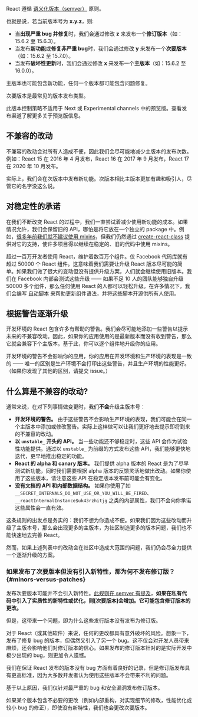 React 遵循 [语义化版本（semver）](https://semver.org/) 原则。

也就是说，若当前版本号为 **x.y.z**，则:

-   当**出现严重 bug 并修复**时，我们会通过修改 **z** 来发布一个**修订版本**（如：15.6.2 至 15.6.3）。
-   当发布**新功能**或**修复非严重 bug**时，我们会通过修改 **y** 来发布一个**次要版本**（如：15.6.2 至 15.7.0）。
-   当发布**破坏性更新**时，我们会通过修改 **x** 来发布一个**主版本**（如：15.6.2 至 16.0.0）。

主版本也可能包含新功能，任何一个版本都可能包含问题修复。

次要版本是最常见的版本发布类型。

此版本控制策略不适用于 Next 或 Experimental channels 中的预览版。查看发布渠道了解更多关于预览版信息。

## 不兼容的改动

不兼容的改动会对所有人造成不便，因此我们会尽可能地减少主版本的发布次数。例如：React 15 在 2016 年 4 月发布，React 16 在 2017 年 9 月发布，React 17 在 2020 年 10 月发布。

实际上，我们会在次版本中发布新功能。次版本相比主版本更加有趣和吸引人，尽管它的名字没这么说。

## 对稳定性的承诺

在我们不断改变 React 的过程中，我们一直尝试着减少使用新功能的成本。如果情况允许，我们会保留旧的 API，哪怕是将它放在一个独立的 package 中。例如，[很多年前我们就不建议使用 mixins](https://zh-hans.reactjs.org/blog/2016/07/13/mixins-considered-harmful.html)，但我们仍然通过 [create-react-class](/pJwVLA7FSvGUkx4CeWk1EA#i6GRkHX4nDYzazuUMWXSRi) 提供对它的支持，使许多项目得以继续在稳定的、旧的代码中使用 mixins。

超过一百万开发者使用 React，维护着数百万个组件。仅 Facebook 代码库就有超过 50000 个 React 组件。这意味着我们需要让升级 React 版本尽可能的简单。如果我们做了很大的变动但没有提供升级方案，人们就会继续使用旧版本。我们在 Facebook 内部会测试这些升级 —— 如果不足 10 人的团队能够独自升级 50000 多个组件，那么任何使用 React 的人都可以轻松升级。在许多情况下，我们会编写 [自动脚本](https://github.com/reactjs/react-codemod) 来帮助更新组件语法，并将这些脚本开源供所有人使用。

## 根据警告逐渐升级

开发环境的 React 包含许多有帮助的警告。我们会尽可能地添加一些警告以提示未来的不兼容改动。因此，如果你的应用使用的是最新版本而没有收到警告，那么它就会兼容下个主版本。基于此，你可以逐个组件地升级你的应用。

开发环境的警告不会影响你的应用，你的应用在开发环境和生产环境的表现是一致的 —— 唯一的区别是生产环境不会打印出这些警告，并且生产环境的性能更好。（如果你发现了其他的区别，请提交 issue。）

## 什么算是不兼容的改动?

通常来说，在对下列事情做变更时，我们**不会**升级主版本号：

-   **开发环境的警告。** 由于这些警告不会影响生产环境的表现，我们可能会在同一个主版本中添加或修改警告。实际上这样做可以让我们更好地去提示即将到来的不兼容的改动。
-   **以 ****`unstable_`**** 开头的 API。** 当一些功能还不够稳定时，这些 API 会作为试验性功能提供。通过以 `unstable_` 为前缀的方式发布这些 API，我们能够更快地迭代，更早地推出稳定的功能。
-   **React 的 alpha 和 canary 版本。** 我们提供 alpha 版本的 React 是为了尽早测试新功能，同时我们需要根据 alpha 版本的反馈灵活地做出改动。如果你使用了这些版本，请注意这些 API 在稳定版本发布前可能会有变化。
-   **没有文档的 API 和内部数据结构。** 如果你使用了如 `__SECRET_INTERNALS_DO_NOT_USE_OR_YOU_WILL_BE_FIRED`、`__reactInternalInstance$uk43rzhitjg` 之类的内部属性，我们不会向你承诺这些属性会一直有效。

这条规则的出发点是务实的：我们不想为你造成不便。如果我们因为这些改动而升级了主版本号，那么会出现更多的主版本，为社区制造更多的版本问题，我们也不能快速地去完善 React。

然而，如果上述列表中的改动会在社区中造成大范围的问题，我们仍会尽全力提供一个逐渐升级的方案。

### 如果发布了次要版本但没有引入新特性，那为何不发布修订版？{#minors-versus-patches}

发布次要版本可能并不会引入新特性。[此规则在 semver 有提及](https://semver.org/#spec-item-7)，**如果在私有代码中引入了实质性的新特性或优化，则[次要版本]会增加。它可能包含修订版本的更改。**

但是，这带来一个问题，即为什么这些发行版本没有发布为修订版。

对于 React（或其他软件）来说，任何的更改都具有意外破坏的风险。想象一下，发布了修复 bug 的版本，但偶然又引入了另一个 bug。这不仅会对开发人员带来麻烦，还会影响他们对修订版本的信心。如果发布的修订版本针对的是实际开发中极少出现的 bug，则更加令人遗憾。

我们在保证 React 发布的版本没有 bug 方面有着良好的记录，但是修订版发布具有更高标准，因为大多数开发者认为使用这些版本不会带来不利的问题。

基于以上原因，我们仅针对最严重的 bug 和安全漏洞发布修订版本。

如果某个版本包含不必要的更改（例如内部重构，对实现细节的修改，性能优化或较小 bug 的修正），即使没有新特性，我们也会更改次要版本。